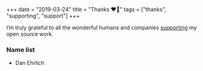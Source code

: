+++
date = "2019-03-24"
title = "Thanks ❤️🙌"
tags = ["thanks", "supporting", "support"]
+++

I’m truly grateful to all the wonderful humans and companies [supporting](https://www.patreon.com/avelinosource) my open source work.

### Name list

- Dan Ehrlich
